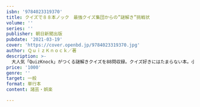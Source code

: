 ```yaml
---
isbn: '9784023319370'
title: クイズで８８本ノック　最強クイズ集団からの”謎解き”挑戦状
volume: ''
series: ''
publisher: 朝日新聞出版
pubdate: '2021-03-19'
cover: 'https://cover.openbd.jp/9784023319370.jpg'
author: ＱｕｉｚＫｎｏｃｋ／著
description: >-
  大人気「QuizKnock」がつくる謎解きクイズを88問収録。クイズ好きにはたまらない本。小中学生向け月刊誌「ジュニアエラ」の人気連載「謎解きクイズノック」に掲載された問題に加え、オリジナル問題も約30問。伊沢拓司さんらのクイズ座談会入り。
price: '1000'
genre: ''
target: 一般
format: 単行本
content: 諸芸・娯楽

---
```

